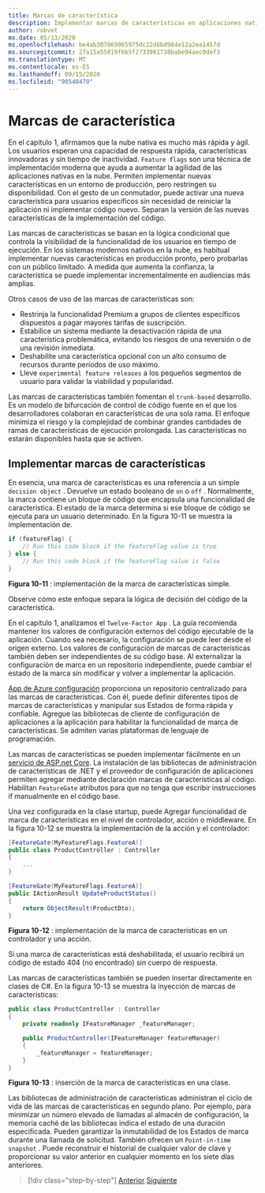 ```yaml
---
title: Marcas de característica
description: Implementar marcas de características en aplicaciones nativas en la nube que aprovechan App de Azure configuración
author: robvet
ms.date: 05/13/2020
ms.openlocfilehash: be4ab307069065975dc22d6bd984e12a2ea1457d
ms.sourcegitcommit: 27a15a55019f6b5f2733961738babe94aec0def3
ms.translationtype: MT
ms.contentlocale: es-ES
ms.lasthandoff: 09/15/2020
ms.locfileid: "90540470"
---
```

# <a name="feature-flags"></a>Marcas de característica

En el capítulo 1, afirmamos que la nube nativa es mucho más rápida y ágil. Los usuarios esperan una capacidad de respuesta rápida, características innovadoras y sin tiempo de inactividad. `Feature flags` son una técnica de implementación moderna que ayuda a aumentar la agilidad de las aplicaciones nativas en la nube. Permiten implementar nuevas características en un entorno de producción, pero restringen su disponibilidad. Con el gesto de un conmutador, puede activar una nueva característica para usuarios específicos sin necesidad de reiniciar la aplicación ni implementar código nuevo. Separan la versión de las nuevas características de la implementación del código.

Las marcas de características se basan en la lógica condicional que controla la visibilidad de la funcionalidad de los usuarios en tiempo de ejecución. En los sistemas modernos nativos en la nube, es habitual implementar nuevas características en producción pronto, pero probarlas con un público limitado. A medida que aumenta la confianza, la característica se puede implementar incrementalmente en audiencias más amplias.

Otros casos de uso de las marcas de características son:

- Restrinja la funcionalidad Premium a grupos de clientes específicos dispuestos a pagar mayores tarifas de suscripción.
- Estabilice un sistema mediante la desactivación rápida de una característica problemática, evitando los riesgos de una reversión o de una revisión inmediata.
- Deshabilite una característica opcional con un alto consumo de recursos durante períodos de uso máximo.
- Lleve `experimental feature releases` a los pequeños segmentos de usuario para validar la viabilidad y popularidad.

Las marcas de características también fomentan el `trunk-based` desarrollo. Es un modelo de bifurcación de control de código fuente en el que los desarrolladores colaboran en características de una sola rama. El enfoque minimiza el riesgo y la complejidad de combinar grandes cantidades de ramas de características de ejecución prolongada. Las características no estarán disponibles hasta que se activen.

## <a name="implementing-feature-flags"></a>Implementar marcas de características

En esencia, una marca de características es una referencia a un simple `decision object` . Devuelve un estado booleano de `on` o `off` . Normalmente, la marca contiene un bloque de código que encapsula una funcionalidad de característica. El estado de la marca determina si ese bloque de código se ejecuta para un usuario determinado. En la figura 10-11 se muestra la implementación de.

```csharp
if (featureFlag) {
    // Run this code block if the featureFlag value is true
} else {
    // Run this code block if the featureFlag value is false
}
```

**Figura 10-11** : implementación de la marca de características simple.

Observe cómo este enfoque separa la lógica de decisión del código de la característica.

En el capítulo 1, analizamos el `Twelve-Factor App` . La guía recomienda mantener los valores de configuración externos del código ejecutable de la aplicación. Cuando sea necesario, la configuración se puede leer desde el origen externo. Los valores de configuración de marcas de características también deben ser independientes de su código base. Al externalizar la configuración de marca en un repositorio independiente, puede cambiar el estado de la marca sin modificar y volver a implementar la aplicación.

[App de Azure configuración](https://docs.microsoft.com/azure/azure-app-configuration/overview) proporciona un repositorio centralizado para las marcas de características. Con él, puede definir diferentes tipos de marcas de características y manipular sus Estados de forma rápida y confiable. Agregue las bibliotecas de cliente de configuración de aplicaciones a la aplicación para habilitar la funcionalidad de marca de características. Se admiten varias plataformas de lenguaje de programación.

Las marcas de características se pueden implementar fácilmente en un [servicio de ASP.net Core](https://docs.microsoft.com/azure/azure-app-configuration/use-feature-flags-dotnet-core). La instalación de las bibliotecas de administración de características de .NET y el proveedor de configuración de aplicaciones permiten agregar mediante declaración marcas de características al código. Habilitan `FeatureGate` atributos para que no tenga que escribir instrucciones if manualmente en el código base.

Una vez configurada en la clase startup, puede Agregar funcionalidad de marca de características en el nivel de controlador, acción o middleware. En la figura 10-12 se muestra la implementación de la acción y el controlador:

```csharp
[FeatureGate(MyFeatureFlags.FeatureA)]
public class ProductController : Controller
{
    ...
}
```

```csharp
[FeatureGate(MyFeatureFlags.FeatureA)]
public IActionResult UpdateProductStatus()
{
    return ObjectResult(ProductDto);
}
```

**Figura 10-12** : implementación de la marca de características en un controlador y una acción.

Si una marca de características está deshabilitada, el usuario recibirá un código de estado 404 (no encontrado) sin cuerpo de respuesta.

Las marcas de características también se pueden insertar directamente en clases de C#. En la figura 10-13 se muestra la inyección de marcas de características:

```csharp
public class ProductController : Controller
{
    private readonly IFeatureManager _featureManager;

    public ProductController(IFeatureManager featureManager)
    {
        _featureManager = featureManager;
    }
}
```

**Figura 10-13** : inserción de la marca de características en una clase.

Las bibliotecas de administración de características administran el ciclo de vida de las marcas de características en segundo plano. Por ejemplo, para minimizar un número elevado de llamadas al almacén de configuración, la memoria caché de las bibliotecas indica el estado de una duración especificada. Pueden garantizar la inmutabilidad de los Estados de marca durante una llamada de solicitud. También ofrecen un `Point-in-time snapshot` . Puede reconstruir el historial de cualquier valor de clave y proporcionar su valor anterior en cualquier momento en los siete días anteriores.

>[!div class="step-by-step"]
>[Anterior](devops.md)
>[Siguiente](infrastructure-as-code.md)
